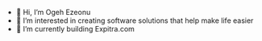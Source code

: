 - 👋 Hi, I’m Ogeh Ezeonu
- 👀 I’m interested in creating software solutions that help make life easier
- 🌱 I’m currently building Expitra.com

<!---
ogeh47/ogeh47 is a ✨ special ✨ repository because its `README.md` (this file) appears on your GitHub profile.
You can click the Preview link to take a look at your changes.
--->
